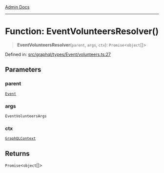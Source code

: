 [Admin Docs](/)

***

# Function: EventVolunteersResolver()

> **EventVolunteersResolver**(`parent`, `args`, `ctx`): `Promise`\<`object`[]\>

Defined in: [src/graphql/types/Event/volunteers.ts:27](https://github.com/Sourya07/talawa-api/blob/583d62db9438de398bb9012a4a2617e2cb268b08/src/graphql/types/Event/volunteers.ts#L27)

## Parameters

### parent

[`Event`](../../Event/type-aliases/Event.md)

### args

`EventVolunteersArgs`

### ctx

[`GraphQLContext`](../../../../context/type-aliases/GraphQLContext.md)

## Returns

`Promise`\<`object`[]\>
